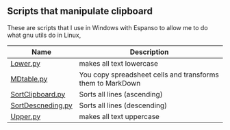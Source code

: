 ## Scripts that manipulate clipboard
These are scripts that I use in Windows with Espanso to allow me to do what gnu utils do in Linux,


| Name | Description |
|---|---|
| [Lower.py](https://github.com/hoolies/Python/blob/main/Functions/Clipboard%20Manipulation/Lower.py) | makes all text lowercase |
| [MDtable.py](https://github.com/hoolies/Python/blob/main/Functions/Clipboard%20Manipulation/MDtable.py) | You copy spreadsheet cells and transforms them to MarkDown |
| [SortClipboard.py](https://github.com/hoolies/Python/blob/main/Functions/Clipboard%20Manipulation/SortClipboard.py) | Sorts all lines (ascending) |
| [SortDescneding.py](https://github.com/hoolies/Python/blob/main/Functions/Clipboard%20Manipulation/SortDescending.py) | Sorts all lines (descending) |
| [Upper.py](https://github.com/hoolies/Python/blob/main/Functions/Clipboard%20Manipulation/Upper) | makes all text uppercase |

